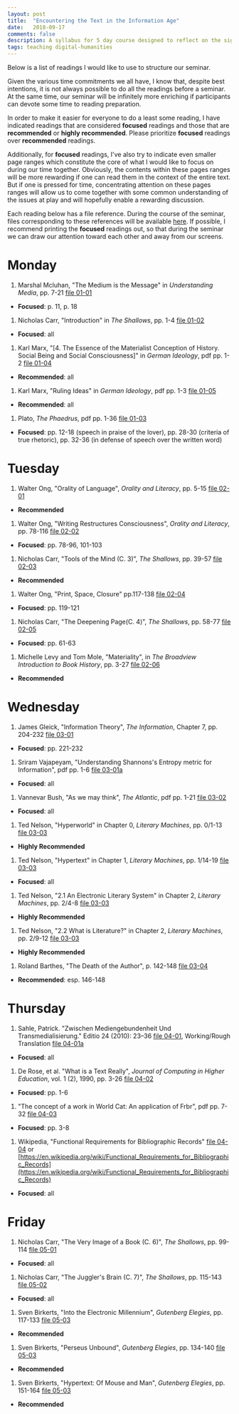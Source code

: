 ```yaml
---
layout: post
title:  "Encountering the Text in the Information Age"
date:   2018-09-17
comments: false
description: A syllabus for 5 day course designed to reflect on the significance of the digital revolution and its impact our ways of thinking books, texts, and information. Originally designed for a week seminar at the University of Porto, November, 2018
tags: teaching digital-humanities
---
```


Below is a list of readings I would like to use to structure our seminar.

Given the various time commitments we all have, I know that, despite best intentions, it is not always possible to do all the readings before a seminar. At the same time, our seminar will be infinitely more enriching if participants can devote some time to reading preparation.

In order to make it easier for everyone to do a least some reading, I have indicated readings that are considered **focused** readings and those that are **recommended** or **highly recommended**. Please prioritize **focused** readings over **recommended** readings.

Additionally, for **focused** readings, I've also try to indicate even smaller page ranges which constitute the core of what I would like to focus on during our time together. Obviously, the contents within these pages ranges will be more rewarding if one can read them in the context of the entire text. But if one is pressed for time, concentrating attention on these pages ranges will allow us to come together with some common understanding of the issues at play and will hopefully enable a rewarding discussion.

Each reading below has a file reference. During the course of the seminar, files corresponding to these references will be available [here](https://drive.google.com/drive/folders/1cZlar7NtUIQlWvdu_yleNudahxjH6_XD?usp=sharing). If possible, I recommend printing the **focused** readings out, so that during the seminar we can draw our attention toward each other and away from our screens.

# Monday

1. Marshal Mcluhan, "The Medium is the Message" in *Understanding Media*, pp. 7-21 [file 01-01](https://drive.google.com/open?id=15w29PROI5FLfr0j1nnDRKAfaf_sR7-xh)
  * **Focused**: p. 11, p. 18
1. Nicholas Carr, "Introduction" in *The Shallows*, pp. 1-4 [file 01-02](https://drive.google.com/open?id=1eG0LGpOJ7113S5Z2j6Vt8RE0AJea75n2)
  * **Focused**: all
1. Karl Marx, "[4. The Essence of the Materialist Conception of History.
Social Being and Social Consciousness]" in *German Ideology*, pdf pp. 1-2 [file 01-04](https://drive.google.com/open?id=1K-Zvi0APWFl2riS7IwKDff9zwEumQMU2)
  * **Recommended**: all
1. Karl Marx, "Ruling Ideas" in *German Ideology*, pdf pp. 1-3 [file 01-05](https://drive.google.com/open?id=1gKMu0ssKw8C7k7CK1TM9BywKsb1CMTsx)
  * **Recommended**: all
1. Plato, *The Phaedrus*, pdf pp. 1-36 [file 01-03](https://drive.google.com/open?id=1shv7X75cF--_C5vqPN49k0TQcyqjFqgk)
  * **Focused**: pp. 12-18 (speech in praise of the lover), pp. 28-30 (criteria of true rhetoric), pp. 32-36 (in defense of speech over the written word)

# Tuesday

1. Walter Ong, "Orality of Language", *Orality and Literacy*, pp. 5-15 [file 02-01](https://drive.google.com/open?id=1wQedq3gKNtkEC6Kvq6SzQa_EfiW2xSAN)
  * **Recommended**
1. Walter Ong, "Writing Restructures Consciousness", *Orality and Literacy*, pp. 78-116 [file 02-02](https://drive.google.com/open?id=1U56ohdoVmGXOiJ54Efi8siUH2ITprUw-)
  * **Focused**: pp. 78-96, 101-103
1. Nicholas Carr, "Tools of the Mind (C. 3)", *The Shallows*, pp. 39-57 [file 02-03](https://drive.google.com/open?id=1onwAvHGm_Yc6KhQDo5q9aTkRPUzH-ca4)
  * **Recommended**
1. Walter Ong, "Print, Space, Closure" pp.117-138 [file 02-04](https://drive.google.com/open?id=1m4CVRprx1IIqXwZCo2nl_E8tMiWD-Yy4)
  * **Focused**: pp. 119-121
1. Nicholas Carr, "The Deepening Page(C. 4)", *The Shallows*, pp. 58-77 [file 02-05](https://drive.google.com/open?id=1db73sX0exDWgyj3hQtCcWYTzxVeiBLRH)
  * **Focused**: pp. 61-63
1. Michelle Levy and Tom Mole, "Materiality", in *The Broadview Introduction to Book History*, pp. 3-27 [file 02-06](https://drive.google.com/open?id=1TPdtAn8VUVrDHAtHcYp4bEAkYtNE1-vr)
  * **Recommended**

# Wednesday

1. James Gleick, "Information Theory", *The Information*, Chapter 7, pp. 204-232 [file 03-01](https://drive.google.com/open?id=11O5NPPiBMxKX4lY60VZ5E4VpwLMhaAzG)
  * **Focused**: pp. 221-232
1. Sriram Vajapeyam, "Understanding Shannons's Entropy metric for Information", pdf pp. 1-6 [file 03-01a](https://drive.google.com/open?id=1863InlNpdAPIenq9a_gkbqd7soRrWFpr)
  * **Focused**: all
1. Vannevar Bush, "As we may think", *The Atlantic*, pdf pp. 1-21 [file 03-02](https://drive.google.com/open?id=1gj-RPsr2ozdtjBsKx4etd6mBn-Ya-XmH)
  * **Focused**: all
1. Ted Nelson, "Hyperworld" in Chapter 0, *Literary Machines*, pp. 0/1-13 [file 03-03](https://drive.google.com/open?id=1QWabLriGyzV-ZY3SCuD6RP5dCAxgfnlo)
  * **Highly Recommended**
1. Ted Nelson, "Hypertext" in Chapter 1, *Literary Machines*, pp. 1/14-19 [file 03-03](https://drive.google.com/open?id=1QWabLriGyzV-ZY3SCuD6RP5dCAxgfnlo)
  * **Focused**: all
1. Ted Nelson, "2.1 An Electronic Literary System" in Chapter 2,  *Literary Machines*, pp. 2/4-8 [file 03-03](https://drive.google.com/open?id=1QWabLriGyzV-ZY3SCuD6RP5dCAxgfnlo)
  * **Highly Recommended**
1. Ted Nelson, "2.2 What is Literature?" in Chapter 2, *Literary Machines*, pp. 2/9-12 [file 03-03](https://drive.google.com/open?id=1QWabLriGyzV-ZY3SCuD6RP5dCAxgfnlo)
  * **Highly Recommended**
1. Roland Barthes, "The Death of the Author", p. 142-148 [file 03-04](https://drive.google.com/open?id=1RV3W0toGmJ6goLb7RWhypLrwxtKi6JWJ)
  * **Recommended**: esp. 146-148

# Thursday

1. Sahle, Patrick. "Zwischen Mediengebundenheit Und Transmedialisierung." Editio 24 (2010): 23–36 [file 04-01](https://drive.google.com/open?id=1_zvr0-NwPliRB1lltvgIuKvd4BwUjxpY), Working/Rough Translation [file 04-01a](https://drive.google.com/open?id=1cRsl-dA1kmAvIwHikucrmMz4_GF2BEBB)
  * **Focused**: all
1. De Rose, et al. "What is a Text Really", *Journal of Computing in Higher Education*, vol. 1 (2), 1990, pp. 3-26 [file 04-02](https://drive.google.com/open?id=1F-KfS6HGuP7mPK7BlQ_9fxwPdmcIe1ut)
  * **Focused**: pp. 1-6
1. "The concept of a work in World Cat: An application of Frbr", pdf pp. 7-32 [file 04-03](https://drive.google.com/open?id=1kguwUVYeA2AKa9VPtvned5lY1fToCnJk)
  * **Focused**: pp. 3-8
1. Wikipedia, "Functional Requirements for Bibliographic Records" [file 04-04](https://drive.google.com/open?id=1glTY0r2aUnxEOyqN6D5Y7jYaqtvDXjE5) or [https://en.wikipedia.org/wiki/Functional_Requirements_for_Bibliographic_Records](https://en.wikipedia.org/wiki/Functional_Requirements_for_Bibliographic_Records)
  * **Focused**: all

# Friday

1. Nicholas Carr, "The Very Image of a Book (C. 6)", *The Shallows*, pp. 99-114 [file 05-01](https://drive.google.com/open?id=1vKy3eAg4--cJDxMwo-YXLyJvbfO1wHUE)
  * **Focused**: all
1. Nicholas Carr, "The Juggler's Brain (C. 7)", *The Shallows*, pp. 115-143 [file 05-02](https://drive.google.com/open?id=1MDGGOfQO6wGe6qESVX2Z9uP5UjE9gXJL)
  * **Focused**: all
1. Sven Birkerts, "Into the Electronic Millennium", *Gutenberg Elegies*, pp. 117-133 [file 05-03](https://drive.google.com/open?id=146FCBT-MV6gzLCQ11KH_Yg6yVTDJS5L2)
  * **Recommended**
1. Sven Birkerts, "Perseus Unbound", *Gutenberg Elegies*, pp. 134-140 [file 05-03](https://drive.google.com/open?id=146FCBT-MV6gzLCQ11KH_Yg6yVTDJS5L2)
  * **Recommended**
1. Sven Birkerts, "Hypertext: Of Mouse and Man", *Gutenberg Elegies*, pp. 151-164 [file 05-03](https://drive.google.com/open?id=146FCBT-MV6gzLCQ11KH_Yg6yVTDJS5L2)
  * **Recommended**

